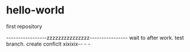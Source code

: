 # hello-world
first repository

-----------------zzzzzzzzzzzzzzz----------------
wait to after work.
test branch.
create conficlt
xixixix-- - -
